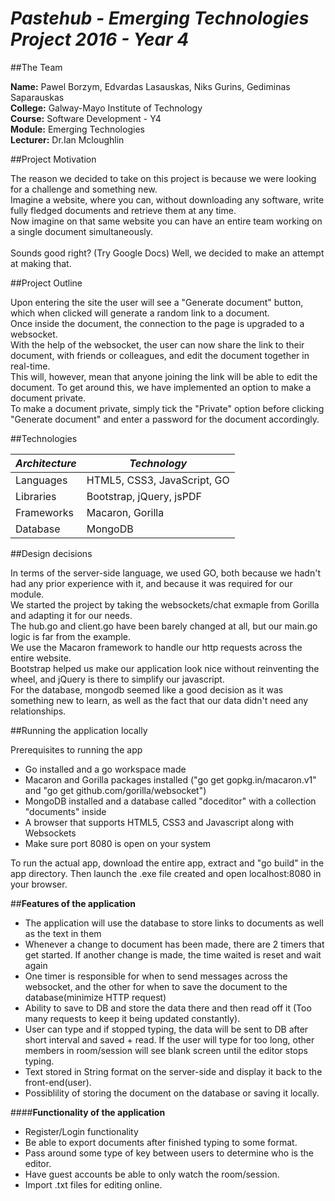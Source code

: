 # *Pastehub - Emerging Technologies Project 2016 - Year 4*
##The Team


**Name:** Pawel Borzym, Edvardas Lasauskas, Niks Gurins, Gediminas Saparauskas </br>
**College:** Galway-Mayo Institute of Technology </br>
**Course:** Software Development - Y4 </br>
**Module:** Emerging Technologies </br>
**Lecturer:** Dr.Ian Mcloughlin </br>

##Project Motivation

The reason we decided to take on this project is because we were looking for a challenge and something new.</br>
Imagine a website, where you can, without downloading any software, write fully fledged documents and retrieve them at any time.</br>
Now imagine on that same website you can have an entire team working on a single document simultaneously.</br>
</br>
Sounds good right? (Try Google Docs) Well, we decided to make an attempt at making that.


##Project Outline

Upon entering the site the user will see a "Generate document" button, which when clicked will generate a random link to a document.</br>
Once inside the document, the connection to the page is upgraded to a websocket.</br>
With the help of the websocket, the user can now share the link to their document, with friends or colleagues, and edit the document together in real-time.</br>
This will, however, mean that anyone joining the link will be able to edit the document. To get around this, we have implemented an option to make a document private. </br>
To make a document private, simply tick the "Private" option before clicking "Generate document" and enter a password for the document accordingly.


##Technologies

*Architecture* | *Technology*
---------|----------
Languages| HTML5, CSS3, JavaScript, GO
Libraries| Bootstrap, jQuery, jsPDF
Frameworks| Macaron, Gorilla
Database| MongoDB


##Design decisions

In terms of the server-side language, we used GO, both because we hadn't had any prior experience with it, and because it was required for our module.</br>
We started the project by taking the websockets/chat exmaple from Gorilla and adapting it for our needs.</br>
The hub.go and client.go have been barely changed at all, but our main.go logic is far from the example.</br>
We use the Macaron framework to handle our http requests across the entire website.</br>
Bootstrap helped us make our application look nice without reinventing the wheel, and jQuery is there to simplify our javascript.</br>
For the database, mongodb seemed like a good decision as it was something new to learn, as well as the fact that our data didn't need any relationships.


##Running the application locally

Prerequisites to running the app
* Go installed and a go workspace made
* Macaron and Gorilla packages installed ("go get gopkg.in/macaron.v1" and "go get github.com/gorilla/websocket")
* MongoDB installed and a database called "doceditor" with a collection "documents" inside
* A browser that supports HTML5, CSS3 and Javascript along with Websockets
* Make sure port 8080 is open on your system

To run the actual app, download the entire app, extract and "go build" in the app directory. Then launch the .exe file created and open localhost:8080 in your browser.

##**Features of the application**
*  The application will use the database to store links to documents as well as the text in them
*  Whenever a change to document has been made, there are 2 timers that get started. If another change is made, the time waited is reset and wait again
*  One timer is responsible for when to send messages across the websocket, and the other for when to save the document to the database(minimize HTTP request)
*  Ability to save to DB and store the data there and then read off it (Too many requests to keep it being updated constantly). 
*  User can type and if stopped typing, the data will be sent to DB after short interval and saved + read. If the user will type for too long, other members in room/session will see blank screen until the editor stops typing.
*  Text stored in String format on the server-side and display it back to the front-end(user). 
*  Possiblility of storing the document on the database or saving it locally.



####**Functionality of the application**
*  Register/Login functionality
*  Be able to export documents after finished typing to some format.
*  Pass around some type of key between users to determine who is the editor. 
*  Have guest accounts be able to only watch the room/session.
*  Import .txt files for editing online.
